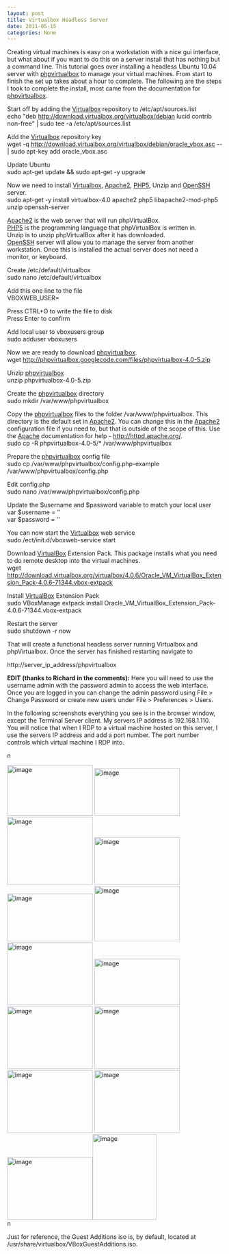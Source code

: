 ```yaml
---
layout: post
title: Virtualbox Headless Server
date: 2011-05-15
categories: None
---
```


Creating virtual machines is easy on a workstation with a nice gui interface, but what about if you want to do this on a server install that has nothing but a command line. This tutorial goes over installing a headless Ubuntu 10.04 server with <a href="http://code.google.com/p/phpvirtualbox/" target="_blank">phpvirtualbox</a> to manage your virtual machines. From start to finish the set up takes about a hour to complete. The following are the steps I took to complete the install, most came from the documentation for <a href="http://code.google.com/p/phpvirtualbox/" target="_blank">phpvirtualbox</a>.  

Start off by adding the <a href="http://virtualbox.org/" target="_blank">Virtualbox</a> repository to /etc/apt/sources.list  
echo "deb <a href="http://download.virtualbox.org/virtualbox/debian" target="_blank">http://download.virtualbox.org/virtualbox/debian</a> lucid contrib non-free" | sudo tee -a /etc/apt/sources.list  


Add the <a href="http://virtualbox.org/" target="_blank">Virtualbox</a> repository key  
wget -q <a href="http://download.virtualbox.org/virtualbox/debian/oracle_vbox.asc" target="_blank">http://download.virtualbox.org/virtualbox/debian/oracle_vbox.asc</a> -- | sudo apt-key add oracle_vbox.asc  


Update Ubuntu  
sudo apt-get update && sudo apt-get -y upgrade  


Now we need to install <a href="http://virtualbox.org/" target="_blank">Virtualbox</a>, <a href="http://httpd.apache.org/" target="_blank">Apache2</a>, <a href="http://php.org/" target="_blank">PHP5</a>, Unzip and <a href="http://openssh.com/" target="_blank">OpenSSH </a>server.  
sudo apt-get -y install virtualbox-4.0 apache2 php5 libapache2-mod-php5 unzip openssh-server  


<a href="http://httpd.apache.org/" target="_blank">Apache2</a> is the web server that will run phpVirtualBox.  
<a href="http://php.org/" target="_blank">PHP5</a> is the programming language that phpVirtualBox is written in.  
Unzip is to unzip phpVirtualBox after it has downloaded.  
<a href="http://www.openssh.com/" target="_blank">OpenSSH</a> server will allow you to manage the server from another workstation. Once this is installed the actual server does not need a monitor, or keyboard.  

Create /etc/default/virtualbox  
sudo nano /etc/default/virtualbox  


Add this one line to the file  
VBOXWEB_USER=  

Press CTRL+O to write the file to disk  
Press Enter to confirm  

Add local user to vboxusers group  
sudo adduser vboxusers  


Now we are ready to download <a href="http://code.google.com/p/phpvirtualbox/" target="_blank">phpvirtualbox</a>.  
wget <a href="http://phpvirtualbox.googlecode.com/files/phpvirtualbox-4.0-5.zip" target="_blank">http://phpvirtualbox.googlecode.com/files/phpvirtualbox-4.0-5.zip</a>  


Unzip <a href="http://code.google.com/p/phpvirtualbox/" target="_blank">phpvirtualbox</a>  
unzip phpvirtualbox-4.0-5.zip  


Create the <a href="http://code.google.com/p/phpvirtualbox/" target="_blank">phpvirtualbox</a> directory  
sudo mkdir /var/www/phpvirtualbox  


Copy the <a href="http://code.google.com/p/phpvirtualbox/" target="_blank">phpvirtualbox</a> files to the folder /var/www/phpvirtualbox. This directory is the default set in <a href="http://httpd.apache.org/" target="_blank">Apache2</a>. You can change this in the <a href="http://httpd.apache.org/" target="_blank">Apache2</a> configuration file if you need to, but that is outside of the scope of this. Use the <a href="http://httpd.apache.org/" target="_blank">Apache</a> documentation for help - <a href="http://httpd.apache.org/" target="_blank">http://httpd.apache.org/</a>.  
sudo cp -R phpvirtualbox-4.0-5/* /var/www/phpvirtualbox  


Prepare the <a href="http://code.google.com/p/phpvirtualbox/" target="_blank">phpvirtualbox</a> config file  
sudo cp /var/www/phpvirtualbox/config.php-example /var/www/phpvirtualbox/config.php  


Edit config.php  
sudo nano /var/www/phpvirtualbox/config.php  


Update the $username and $password variable to match your local user  
var $username = ''  
var $password = ''  


You can now start the <a href="http://virtualbox.org/" target="_blank">Virtualbox</a> web service  
sudo /ect/init.d/vboxweb-service start  


Download <a href="http://virtualbox.org/" target="_blank">VirtualBox</a> Extension Pack. This package installs what you need to do remote desktop into the virtual machines.  
wget <a href="http://download.virtualbox.org/virtualbox/4.0.6/Oracle_VM_VirtualBox_Extension_Pack-4.0.6-71344.vbox-extpack" target="_blank">http://download.virtualbox.org/virtualbox/4.0.6/Oracle_VM_VirtualBox_Extension_Pack-4.0.6-71344.vbox-extpack</a>  


Install <a href="http://virtualbox.org/" target="_blank">VirtualBox</a> Extension Pack  
sudo VBoxManage extpack install Oracle_VM_VirtualBox_Extension_Pack-4.0.6-71344.vbox-extpack  


Restart the server  
sudo shutdown -r now  


That will create a functional headless server running Virtualbox and phpVirtualbox. Once the server has finished restarting navigate to  

http://server_ip_address/phpvirtualbox  

**EDIT (thanks to Richard in the comments):** Here you will need to use the username admin with the password admin to access the web interface. Once you are logged in you can change the admin password using File &gt; Change Password or create new users under File &gt; Preferences &gt; Users.  

In the following screenshots everything you see is in the browser window, except the Terminal Server client. My servers IP address is 192.168.1.110. You will notice that when I RDP to a virtual machine hosted on this server, I use the servers IP address and add a port number. The port number controls which virtual machine I RDP into.  

  n<div class="separator"><a href="http://3.bp.blogspot.com/-JTWQ0Jz3h4Y/T1k7Fxiyy0I/AAAAAAAABR4/vm6gl4Tboo4/s1600/phpvbox_1.png" target="_blank"><img alt="image" height="118" src="http://3.bp.blogspot.com/-JTWQ0Jz3h4Y/T1k7Fxiyy0I/AAAAAAAABR4/vm6gl4Tboo4/s200/phpvbox_1.png" width="200"/></a> <a href="http://3.bp.blogspot.com/-qqN88-ufIt4/T1k7GO7p-fI/AAAAAAAABSA/vZ7gb10PsWQ/s1600/phpvbox_10.png" target="_blank"><img alt="image" height="111" src="http://3.bp.blogspot.com/-qqN88-ufIt4/T1k7GO7p-fI/AAAAAAAABSA/vZ7gb10PsWQ/s200/phpvbox_10.png" width="200"/></a> <a href="http://3.bp.blogspot.com/-Tgpb5A6zTUI/T1k7G1qKAwI/AAAAAAAABSI/drTzAJdbLGw/s1600/phpvbox_11.png" target="_blank"><img alt="image" height="158" src="http://3.bp.blogspot.com/-Tgpb5A6zTUI/T1k7G1qKAwI/AAAAAAAABSI/drTzAJdbLGw/s200/phpvbox_11.png" width="200"/></a> <a href="http://1.bp.blogspot.com/-JROGEpXEupw/T1k7HCQT64I/AAAAAAAABSQ/RVvYt_JwtAs/s1600/phpvbox_12.png" target="_blank"><img alt="image" height="111" src="http://1.bp.blogspot.com/-JROGEpXEupw/T1k7HCQT64I/AAAAAAAABSQ/RVvYt_JwtAs/s200/phpvbox_12.png" width="200"/></a> <a href="http://4.bp.blogspot.com/-9BPT_wHpbtc/T1k7HgWRa0I/AAAAAAAABSY/b31y8vO39sg/s1600/phpvbox_13.png" target="_blank"><img alt="image" height="111" src="http://4.bp.blogspot.com/-9BPT_wHpbtc/T1k7HgWRa0I/AAAAAAAABSY/b31y8vO39sg/s200/phpvbox_13.png" width="200"/></a> <a href="http://3.bp.blogspot.com/--E02caxAICs/T1k7IVTsjwI/AAAAAAAABSo/isRn3GzC98s/s1600/phpvbox_2.png" target="_blank"><img alt="image" height="129" src="http://3.bp.blogspot.com/--E02caxAICs/T1k7IVTsjwI/AAAAAAAABSo/isRn3GzC98s/s200/phpvbox_2.png" width="200"/></a> <a href="http://3.bp.blogspot.com/-ZE62XX87bXM/T1k7ImSl2WI/AAAAAAAABSs/dkSNcMK6BBU/s1600/phpvbox_3.png" target="_blank"><img alt="image" height="146" src="http://3.bp.blogspot.com/-ZE62XX87bXM/T1k7ImSl2WI/AAAAAAAABSs/dkSNcMK6BBU/s200/phpvbox_3.png" width="200"/></a> <a href="http://3.bp.blogspot.com/-Gadz3i6f_G4/T1k7JPNKxNI/AAAAAAAABS0/1XQlMENClL0/s1600/phpvbox_4.png" target="_blank"><img alt="image" height="108" src="http://3.bp.blogspot.com/-Gadz3i6f_G4/T1k7JPNKxNI/AAAAAAAABS0/1XQlMENClL0/s200/phpvbox_4.png" width="200"/></a> <a href="http://4.bp.blogspot.com/-d_9_H2tCGeE/T1k7JrVtVCI/AAAAAAAABS8/hq8JFwcxN44/s1600/phpvbox_5.png" target="_blank"><img alt="image" height="146" src="http://4.bp.blogspot.com/-d_9_H2tCGeE/T1k7JrVtVCI/AAAAAAAABS8/hq8JFwcxN44/s200/phpvbox_5.png" width="200"/></a> <a href="http://1.bp.blogspot.com/-sOYDnt2gJhA/T1k7KGXYAvI/AAAAAAAABTI/HUdGJ0ZVyn4/s1600/phpvbox_6.png" target="_blank"><img alt="image" height="146" src="http://1.bp.blogspot.com/-sOYDnt2gJhA/T1k7KGXYAvI/AAAAAAAABTI/HUdGJ0ZVyn4/s200/phpvbox_6.png" width="200"/></a> <a href="http://2.bp.blogspot.com/-N2wul8e0KBo/T1k7KkbPBXI/AAAAAAAABTQ/qrPDzUgVTLE/s1600/phpvbox_7.png" target="_blank"><img alt="image" height="146" src="http://2.bp.blogspot.com/-N2wul8e0KBo/T1k7KkbPBXI/AAAAAAAABTQ/qrPDzUgVTLE/s200/phpvbox_7.png" width="200"/></a> <a href="http://4.bp.blogspot.com/-7oKjxIRPjiQ/T1k7LFzZIGI/AAAAAAAABTY/ShFBvZavGW8/s1600/phpvbox_8.png" target="_blank"><img alt="image" height="146" src="http://4.bp.blogspot.com/-7oKjxIRPjiQ/T1k7LFzZIGI/AAAAAAAABTY/ShFBvZavGW8/s200/phpvbox_8.png" width="200"/></a> <a href="http://2.bp.blogspot.com/-e1hwr9H1PYE/T1k7NOIfm7I/AAAAAAAABTg/N-UboG0NfwE/s1600/phpvbox_9.png" target="_blank"><img alt="image" height="146" src="http://2.bp.blogspot.com/-e1hwr9H1PYE/T1k7NOIfm7I/AAAAAAAABTg/N-UboG0NfwE/s200/phpvbox_9.png" width="200"/></a><a href="http://2.bp.blogspot.com/-aCVjbZNNkc0/T1k7H0IQ4HI/AAAAAAAABSg/toPtrXTxbfE/s1600/phpvbox_14.png" target="_blank"><img alt="image" height="200" src="http://2.bp.blogspot.com/-aCVjbZNNkc0/T1k7H0IQ4HI/AAAAAAAABSg/toPtrXTxbfE/s200/phpvbox_14.png" width="149"/></a></div>n  

Just for reference, the Guest Additions iso is, by default, located at /usr/share/virtualbox/VBoxGuestAdditions.iso.
